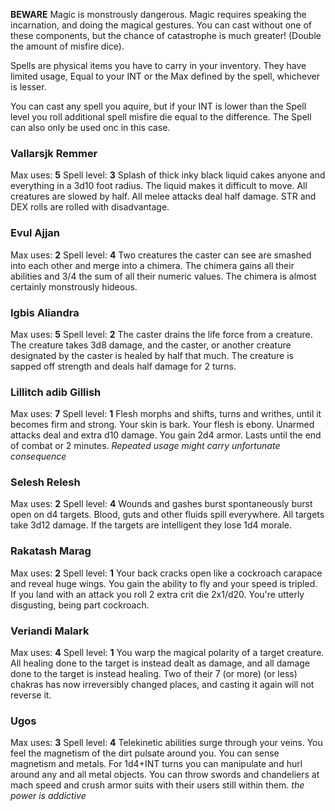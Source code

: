 
**BEWARE** Magic is monstrously dangerous. Magic requires speaking the incarnation, and doing the magical gestures. You can cast without one of these components, but the chance of catastrophe is much greater! (Double the amount of misfire dice). 

Spells are physical items you have to carry in your inventory. They have limited usage, Equal to your INT or the Max defined by the spell, whichever is lesser. 

You can cast any spell you aquire, but if your INT is lower than the Spell level you roll additional spell misfire die equal to the difference. The Spell can also only be used onc in this case.

### Vallarsjk Remmer
Max uses: **5**
Spell level: **3**
Splash of thick inky black liquid cakes anyone and everything in a 3d10 foot radius.
The liquid makes it difficult to move. All creatures are slowed by half. All melee attacks deal half damage. STR and DEX rolls are rolled with disadvantage. 

### Evul Ajjan
Max uses: **2**
Spell level: **4**
Two creatures the caster can see are smashed into each other and merge into a chimera.
The chimera gains all their abilities and 3/4 the sum of all their numeric values. The chimera is almost certainly monstrously hideous. 

### Igbis Aliandra
Max uses: **5**
Spell level: **2**
The caster drains the life force from a creature. The creature takes 3d8 damage, and the caster, or another creature designated by the caster is healed by half that much. The creature is sapped off strength and deals half damage for 2 turns. 

### Lillitch adib Gillish
Max uses: **7**
Spell level: **1**
Flesh morphs and shifts, turns and writhes, until it becomes firm and strong. Your skin is bark. Your flesh is ebony. Unarmed attacks deal and extra d10 damage. You gain 2d4 armor. Lasts until the end of combat or 2 minutes. *Repeated usage might carry unfortunate consequence*

### Selesh Relesh
Max uses: **2**
Spell level: **4**
Wounds and gashes burst spontaneously burst open on d4 targets. Blood, guts and other fluids spill everywhere. All targets take 3d12 damage. If the targets are intelligent they lose 1d4 morale. 

### Rakatash Marag
Max uses: **2**
Spell level: **1**
Your back cracks open like a cockroach carapace and reveal huge wings. You gain the ability to fly and your speed is tripled. If you land with an attack you roll 2 extra crit die 2x1/d20. You're utterly disgusting, being part cockroach. 

### Veriandi Malark
Max uses: **4**
Spell level: **1**
You warp the magical polarity of a target creature. All healing done to the target is instead dealt as damage, and all damage done to the target is instead healing. Two of their 7 (or more) (or less) chakras has now irreversibly changed places, and casting it again will not reverse it. 

### Ugos
Max uses: **3**
Spell level: **4**
Telekinetic abilities surge through your veins. You feel the magnetism of the dirt pulsate around you. You can sense magnetism and metals. For 1d4+INT turns you can manipulate and hurl around any and all metal objects. You can throw swords and chandeliers at mach speed and crush armor suits with their users still within them. *the power is addictive*